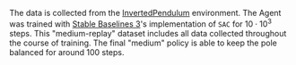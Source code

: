 The data is collected from the [InvertedPendulum](https://gymnasium.farama.org/environments/mujoco/inverted_pendulum/) environment. The Agent was trained with [Stable Baselines 3](https://stable-baselines3.readthedocs.io/en/master/)'s implementation of `SAC` for $10 \cdot 10^3$ steps. This "medium-replay" dataset includes all data collected throughout the course of training. The final "medium" policy is able to keep the pole balanced for around 100 steps.
